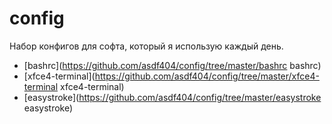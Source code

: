 config
======
Набор конфигов для софта, который я использую каждый день.
* [bashrc](https://github.com/asdf404/config/tree/master/bashrc bashrc)
* [xfce4-terminal](https://github.com/asdf404/config/tree/master/xfce4-terminal xfce4-terminal)
* [easystroke](https://github.com/asdf404/config/tree/master/easystroke easystroke)